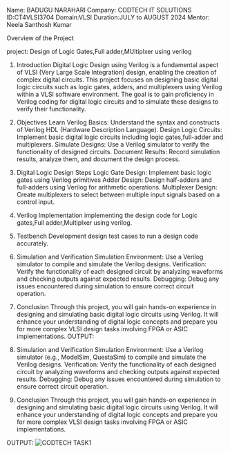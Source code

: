 Name: BADUGU NARAHARI
Company: CODTECH IT SOLUTIONS
ID:CT4VLSI3704
Domain:VLSI
Duration:JULY to AUGUST 2024
Mentor: Neela Santhosh Kumar 

Overview of the Project

project: Design of Logic Gates,Full adder,MUltiplxer using verilog
1. Introduction
Digital Logic Design using Verilog is a fundamental aspect of VLSI (Very Large Scale Integration) design, enabling the creation of complex digital circuits. This project focuses on designing basic digital logic circuits such as logic gates, adders, and multiplexers using Verilog within a VLSI software environment. The goal is to gain proficiency in Verilog coding for digital logic circuits and to simulate these designs to verify their functionality.

2. Objectives
Learn Verilog Basics: Understand the syntax and constructs of Verilog HDL (Hardware Description Language).
Design Logic Circuits: Implement basic digital logic circuits including logic gates,full-adder and multiplexers.
Simulate Designs: Use a Verilog simulator to verify the functionality of designed circuits.
Document Results: Record simulation results, analyze them, and document the design process.

3. Digital Logic Design Steps
Logic Gate Design: Implement basic logic gates using Verilog primitives 
Adder Design: Design half-adders and full-adders using Verilog for arithmetic operations.
Multiplexer Design: Create multiplexers to select between multiple input signals based on a control input.

4. Verilog Implementation
 implementing the design code for Logic gates,Full adder,Multiplxer using verilog.
5. Testbench Development
 design test cases to run a design code accurately.
6. Simulation and Verification
Simulation Environment: Use a Verilog simulator  to compile and simulate the Verilog designs.
Verification: Verify the functionality of each designed circuit by analyzing waveforms and checking outputs against expected results.
Debugging: Debug any issues encountered during simulation to ensure correct circuit operation.
7. Conclusion
Through this project, you will gain hands-on experience in designing and simulating basic digital logic circuits using Verilog. It will enhance your understanding of digital logic concepts and prepare you for more complex VLSI design tasks involving FPGA or ASIC implementations.
OUTPUT:
6. Simulation and Verification
Simulation Environment: Use a Verilog simulator (e.g., ModelSim, QuestaSim) to compile and simulate the Verilog designs.
Verification: Verify the functionality of each designed circuit by analyzing waveforms and checking outputs against expected results.
Debugging: Debug any issues encountered during simulation to ensure correct circuit operation.
7. Conclusion
Through this project, you will gain hands-on experience in designing and simulating basic digital logic circuits using Verilog. It will enhance your understanding of digital logic
concepts and prepare you for more complex VLSI design tasks involving FPGA or ASIC implementations.

OUTPUT:
![CODTECH TASK1](https://github.com/user-attachments/assets/67dd0ee9-a17a-47f2-9dd5-ab8586bd162f)
